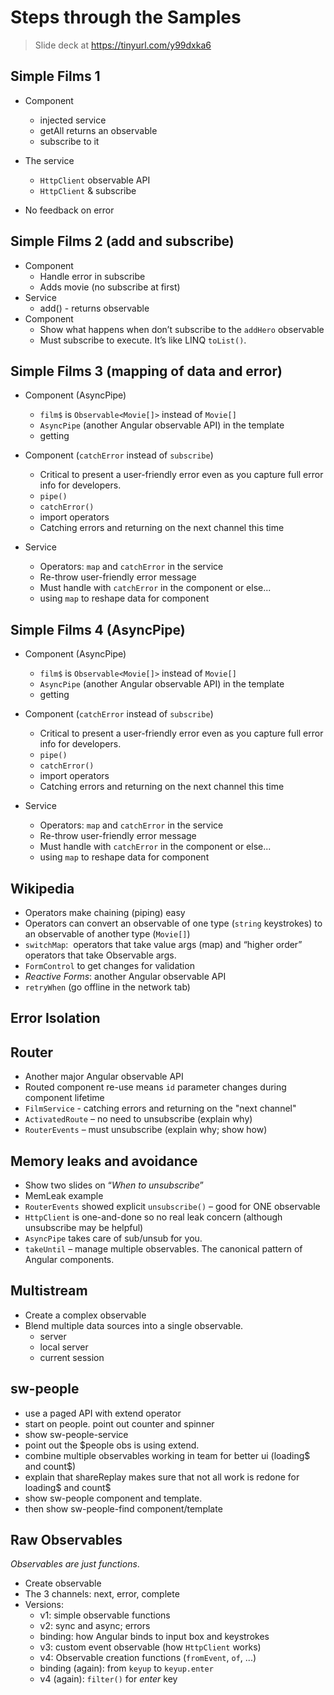 # Steps through the Samples

>Slide deck at https://tinyurl.com/y99dxka6

## Simple Films 1
- Component
  - injected service
  - getAll returns an observable
  - subscribe to it

- The service
  - `HttpClient` observable API
  - `HttpClient` & subscribe
- No feedback on error

## Simple Films 2 (add and subscribe)
- Component
  - Handle error in subscribe
  - Adds movie (no subscribe at first)
- Service
  - add() - returns observable
- Component
  - Show what happens when don’t subscribe to the `addHero` observable
  - Must subscribe to execute. It’s like LINQ `toList()`.

## Simple Films 3 (mapping of data and error)
- Component (AsyncPipe)
  - `film$` is `Observable<Movie[]>` instead of `Movie[]`
  - `AsyncPipe` (another Angular observable API) in the template
  -  getting

- Component (`catchError` instead of `subscribe`)
  - Critical to present a user-friendly error even as you capture full error info for developers.
  - `pipe()`
  - `catchError()`
  - import operators
  - Catching errors and returning on the next channel this time

- Service
  - Operators: `map` and `catchError` in the service
  - Re-throw user-friendly error message
  - Must handle with `catchError` in the component or else...
  - using `map` to reshape data for component

 ## Simple Films 4 (AsyncPipe)
- Component (AsyncPipe)
  - `film$` is `Observable<Movie[]>` instead of `Movie[]`
  - `AsyncPipe` (another Angular observable API) in the template
  -  getting

- Component (`catchError` instead of `subscribe`)
  - Critical to present a user-friendly error even as you capture full error info for developers.
  - `pipe()`
  - `catchError()`
  - import operators
  - Catching errors and returning on the next channel this time

- Service
  - Operators: `map` and `catchError` in the service
  - Re-throw user-friendly error message
  - Must handle with `catchError` in the component or else...
  - using `map` to reshape data for component
   

## Wikipedia
- Operators make chaining (piping) easy
- Operators can convert an observable of one type (`string` keystrokes) to an observable of another type (`Movie[]`)
- `switchMap`:  operators that take value args (map) and “higher order” operators that take Observable args.
- `FormControl` to get changes for validation
- _Reactive Forms_: another Angular observable API
- `retryWhen` (go offline in the network tab)

## Error Isolation

## Router
- Another major Angular observable API
- Routed component re-use means `id` parameter changes during component lifetime
- `FilmService` - catching errors and returning on the "next channel"
- `ActivatedRoute` – no need to unsubscribe (explain why)
- `RouterEvents` – must unsubscribe (explain why; show how)

## Memory leaks and avoidance
- Show two slides on “_When to unsubscribe_”
- MemLeak example
- `RouterEvents` showed explicit `unsubscribe()` – good for ONE observable
- `HttpClient` is one-and-done so no real leak concern (although unsubscribe may be helpful)
- `AsyncPipe` takes care of sub/unsub for you.
- `takeUntil` – manage multiple observables. The canonical pattern of Angular components.

## Multistream
- Create a complex observable
- Blend multiple data sources into a single observable.
  - server
  - local server
  - current session

## sw-people
- use a paged API with extend operator
- start on people. point out counter and spinner
- show sw-people-service
- point out the $people obs is using extend.
- combine multiple observables working in team for better ui (loading$ and count$)
- explain that shareReplay makes sure that not all work is redone for loading$ and count$
- show sw-people component and template.
- then show sw-people-find component/template


## Raw Observables

_Observables are just functions_.

- Create observable 
- The 3 channels: next, error, complete
- Versions:
  - v1: simple observable functions
  - v2: sync and async; errors
  - binding: how Angular binds to input box and keystrokes
  - v3: custom event observable (how `HttpClient` works)
  - v4: Observable creation functions (`fromEvent`, `of`, ...)
  - binding (again): from `keyup` to `keyup.enter`
  - v4 (again): `filter()` for _enter_ key

